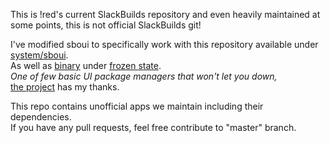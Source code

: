 This is !red's current SlackBuilds repository and even heavily maintained at some points, this is not official SlackBuilds git!

I've modified sboui to specifically work with this repository available under [system/sboui]. \
As well as [binary] under [frozen state]. \
*One of few basic UI package managers that won't let you down,* \
[the project] has my thanks.

[system/sboui]: https://github.com/RSKYS/SBo-git/tree/current/system/sboui
[binary]: https://github.com/RSKYS/SBo-git/releases/download/2021-12-3/sboui-2.b1-x86_64-1red.txz
[frozen state]: https://github.com/RSKYS/SBo-git/releases
[the project]: https://github.com/montagdude/sboui

This repo contains unofficial apps we maintain including their dependencies. \
If you have any pull requests, feel free contribute to "master" branch.

